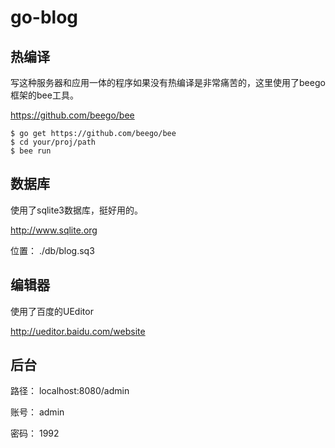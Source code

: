 # go-blog

## 热编译

写这种服务器和应用一体的程序如果没有热编译是非常痛苦的，这里使用了beego框架的bee工具。

https://github.com/beego/bee

    $ go get https://github.com/beego/bee
    $ cd your/proj/path
    $ bee run
    
## 数据库

使用了sqlite3数据库，挺好用的。

http://www.sqlite.org

位置：  ./db/blog.sq3

## 编辑器

使用了百度的UEditor

http://ueditor.baidu.com/website

## 后台

路径：  localhost:8080/admin

账号：  admin

密码：  1992
